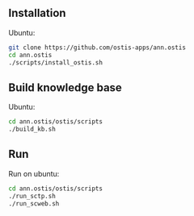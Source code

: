 
## Installation

Ubuntu:
```sh
git clone https://github.com/ostis-apps/ann.ostis
cd ann.ostis
./scripts/install_ostis.sh
```

## Build knowledge base
Ubuntu:
```sh
cd ann.ostis/ostis/scripts
./build_kb.sh
```

## Run
Run on ubuntu:
```sh
cd ann.ostis/ostis/scripts
./run_sctp.sh
./run_scweb.sh
```
